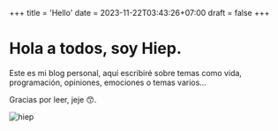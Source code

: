 +++
title = 'Hello'
date = 2023-11-22T03:43:26+07:00
draft = false
+++


# Hola a todos, soy Hiep.

Este es mi blog personal, aquí escribiré sobre temas como vida, programación, opiniones, emociones o temas varios...

Gracias por leer, jeje 😙.


![hiep](/img/hiep2.jpg)